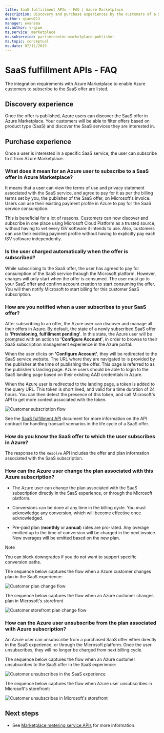 ```yaml
---
title: SaaS fulfillment APIs - FAQ | Azure Marketplace
description: Discovery and purchase experiences by the customers of a SaaS offer in the Azure Marketplace. 
author: qianw211 
manager: evansma
ms.author: v-qiwe 
ms.service: marketplace 
ms.subservice: partnercenter-marketplace-publisher
ms.topic: conceptual
ms.date: 07/11/2019
---
```


# SaaS fulfillment APIs - FAQ

The integration requirements with Azure Marketplace to enable Azure customers to subscribe to the SaaS offer are listed.

## Discovery experience

Once the offer is published, Azure users can discover the SaaS offer in Azure Marketplace. Your customers will be able to filter offers based on product type (SaaS) and discover the SaaS services they are interested in.

## Purchase experience

Once a user is interested in a specific SaaS service, the user can subscribe to it from Azure Marketplace.

### What does it mean for an Azure user to subscribe to a SaaS offer in Azure Marketplace?

It means that a user can view the terms of use and privacy statement associated with the SaaS service, and agree to pay for it as per the billing terms set by you, the publisher of the SaaS offer, on Microsoft's invoice. Users can use their existing payment profile in Azure to pay for the SaaS service consumption.

This is beneficial for a lot of reasons. Customers can now discover and subscribe in one place using Microsoft Cloud Platform as a trusted source, without having to vet every ISV software it intends to use. Also, customers can use their existing payment profile without having to explicitly pay each ISV software independently.

### Is the user charged automatically when the offer is subscribed?

While subscribing to the SaaS offer, the user has agreed to pay for consumption of the SaaS service through the Microsoft platform. However, charges will only start when the offer is consumed. The user must go to your SaaS offer and confirm account creation to start consuming the offer. You will then notify Microsoft to start billing for this customer SaaS subscription.

### How are you notified when a user subscribes to your SaaS offer?

After subscribing to an offer, the Azure user can discover and manage all their offers in Azure. By default, the state of a newly subscribed SaaS offer is **'Provisioning, fulfillment pending'**. In this state, the Azure user will be prompted with an action to **'Configure Account'**, in order to browse to their SaaS subscription management experience in the Azure portal.

When the user clicks on **'Configure Account'**, they will be redirected to the SaaS service website. The URL where they are navigated to is provided by the publisher at the time of publishing the offer. This page is referred to as the publisher's landing page. Azure users should be able to login to the SaaS landing page based on their existing AAD credentials in Azure.

When the Azure user is redirected to the landing page, a token is added to the query URL. This token is short lived, and valid for a time duration of 24 hours. You can then detect the presence of this token, and call Microsoft's API to get more context associated with the token.

![Customer subscription flow](media/saas-metering-service-integration-flow-a.png)

See the [SaaS fulfillment API](https://docs.microsoft.com/azure/marketplace/partner-center-portal/pc-saas-fulfillment-api-v2) document for more information on the API contract for handling transact scenarios in the life cycle of a SaaS offer.

### How do you know the SaaS offer to which the user subscribes in Azure?

The response to the `Resolve` API includes the offer and plan information associated with the SaaS subscription.

### How can the Azure user change the plan associated with this Azure subscription?

* The Azure user can change the plan associated with the SaaS subscription directly in the SaaS experience, or through the Microsoft platform.

* Conversions can be done at any time in the  billing cycle. You must acknowledge any conversion, which will become effective once acknowledged.

* Pre-paid plan (**monthly** or **annual**) rates are pro-rated. Any overage emitted up to the time of conversion will be charged in the next invoice. New overages will be emitted based on the new plan.

>[!Note]
>You can block downgrades if you do not want to support specific conversion paths.

The sequence below captures the flow when a Azure customer changes plan in the SaaS experience:

![Customer plan change flow](media/saas-metering-service-integration-flow-b.png)

The sequence below captures the flow when an Azure customer changes plan in Microsoft's storefront

![Customer storefront plan change flow](media/saas-metering-service-integration-flow-c.png)

### How can the Azure user unsubscribe from the plan associated with Azure subscription?

An Azure user can unsubscribe from a purchased SaaS offer either directly in the SaaS experience, or through the Microsoft platform. Once the user unsubscribes, they will no longer be charged from next billing cycle.

The sequence below captures the flow when an Azure customer unsubscribes to the SaaS offer in the SaaS experience:

![Customer unsubscribes in the SaaS experience](media/saas-metering-service-integration-flow-d.png)

The sequence below captures the flow when Azure user unsubscribes in Microsoft's storefront:

![Customer unsubscribes in Microsoft's storefront](media/saas-metering-service-integration-flow-e.png)

## Next steps

- See [Marketplace metering service APIs](./marketplace-metering-service-apis.md) for more information.
